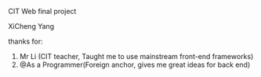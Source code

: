 CIT Web final project

XiCheng Yang

thanks for: 
1. Mr Li (CIT teacher, Taught me to use mainstream front-end frameworks)
2. @As a Programmer(Foreign anchor, gives me great ideas for back end)
